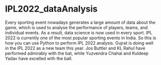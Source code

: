 # IPL2022_dataAnalysis
Every sporting event nowadays generates a large amount of data about the game, which is used to analyse the performance of players, teams, and individual events. As a result, data science is now used in every sport. IPL 2022 is currently one of the most popular sporting events in India.
So this is how you can use Python to perform IPL 2022 analysis. Gujrat is doing well in the IPL 2022 as a new team this year. Jos Buttler and KL Rahul have performed admirably with the bat, while Yuzvendra Chahal and Kuldeep Yadav have excelled with the ball.
